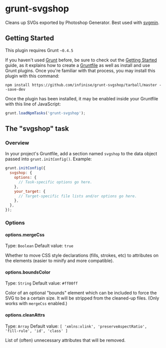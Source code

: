 # grunt-svgshop

Cleans up SVGs exported by Photoshop Generator. Best used with [svgmin](https://github.com/sindresorhus/grunt-svgmin).

## Getting Started
This plugin requires Grunt `~0.4.5`

If you haven't used [Grunt](http://gruntjs.com/) before, be sure to check out the [Getting Started](http://gruntjs.com/getting-started) guide, as it explains how to create a [Gruntfile](http://gruntjs.com/sample-gruntfile) as well as install and use Grunt plugins. Once you're familiar with that process, you may install this plugin with this command:

```shell
npm install https://github.com/infinise/grunt-svgshop/tarball/master --save-dev
```

Once the plugin has been installed, it may be enabled inside your Gruntfile with this line of JavaScript:

```js
grunt.loadNpmTasks('grunt-svgshop');
```

## The "svgshop" task

### Overview
In your project's Gruntfile, add a section named `svgshop` to the data object passed into `grunt.initConfig()`. Example:

```js
grunt.initConfig({
  svgshop: {
    options: {
      // Task-specific options go here.
    },
    your_target: {
      // Target-specific file lists and/or options go here.
    },
  },
});
```

### Options

#### options.mergeCss
Type: `Boolean`
Default value: `true`

Whether to move CSS style declarations (fills, strokes, etc) to attributes on the elements (easier to minify and more compatible).

#### options.boundsColor
Type: `String`
Default value: `#ff00ff`

Color of an optional "bounds" element which can be included to force the SVG to be a certain size. It will be stripped from the cleaned-up files. (Only works with `mergeCss` enabled.)

#### options.cleanAttrs
Type: `Array`
Default value: `[
        'xmlns:xlink',
        'preserveAspectRatio',
        'fill-rule',
        'id',
        'class'
      ]`

List of (often) unnecessary attributes that will be removed.
